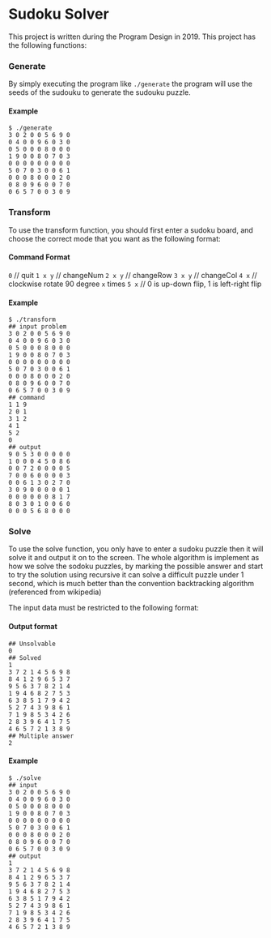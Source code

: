 # Sudoku Solver
This project is written during the Program Design in 2019. This project has the following functions:

### Generate
By simply executing the program like `./generate` the program will use the seeds of the sudouku to generate the sudouku puzzle.

#### Example
```shell=
$ ./generate
3 0 2 0 0 5 6 9 0
0 4 0 0 9 6 0 3 0
0 5 0 0 0 8 0 0 0
1 9 0 0 8 0 7 0 3
0 0 0 0 0 0 0 0 0
5 0 7 0 3 0 0 6 1
0 0 0 8 0 0 0 2 0
0 8 0 9 6 0 0 7 0
0 6 5 7 0 0 3 0 9
```

### Transform
To use the transform function, you should first enter a sudoku board, and choose the correct mode that you want as the following format:

#### Command Format
`0` // quit
`1 x y` // changeNum
`2 x y` // changeRow
`3 x y` // changeCol
`4 x` // clockwise rotate 90 degree `x` times
`5 x` // 0 is up-down flip, 1 is left-right flip

#### Example
```shell=
$ ./transform
## input problem
3 0 2 0 0 5 6 9 0
0 4 0 0 9 6 0 3 0
0 5 0 0 0 8 0 0 0
1 9 0 0 8 0 7 0 3
0 0 0 0 0 0 0 0 0
5 0 7 0 3 0 0 6 1
0 0 0 8 0 0 0 2 0
0 8 0 9 6 0 0 7 0
0 6 5 7 0 0 3 0 9
## command
1 1 9
2 0 1
3 1 2
4 1
5 2
0
## output
9 0 5 3 0 0 0 0 0
1 0 0 0 4 5 0 8 6
0 0 7 2 0 0 0 0 5
7 0 0 6 0 0 0 0 3
0 0 6 1 3 0 2 7 0
3 0 9 0 0 0 0 0 1
0 0 0 0 0 0 8 1 7
8 0 3 0 1 0 0 6 0
0 0 0 5 6 8 0 0 0
```

### Solve
To use the solve function, you only have to enter a sudoku puzzle then it will solve it and output it on to the screen. 
The whole algorithm is implement as how we solve the sodoku puzzles, by marking the possible answer and start to try the solution using recursive it can solve a difficult puzzle under 1 second, which is much better than the convention backtracking algorithm (referenced from wikipedia)

The input data must be restricted to the following format:

#### Output format
```shell=
## Unsolvable
0
## Solved
1
3 7 2 1 4 5 6 9 8
8 4 1 2 9 6 5 3 7
9 5 6 3 7 8 2 1 4
1 9 4 6 8 2 7 5 3
6 3 8 5 1 7 9 4 2
5 2 7 4 3 9 8 6 1
7 1 9 8 5 3 4 2 6
2 8 3 9 6 4 1 7 5
4 6 5 7 2 1 3 8 9
## Multiple answer
2
```

#### Example
```shell=
$ ./solve
## input
3 0 2 0 0 5 6 9 0
0 4 0 0 9 6 0 3 0
0 5 0 0 0 8 0 0 0
1 9 0 0 8 0 7 0 3
0 0 0 0 0 0 0 0 0
5 0 7 0 3 0 0 6 1
0 0 0 8 0 0 0 2 0
0 8 0 9 6 0 0 7 0
0 6 5 7 0 0 3 0 9
## output
1
3 7 2 1 4 5 6 9 8
8 4 1 2 9 6 5 3 7
9 5 6 3 7 8 2 1 4
1 9 4 6 8 2 7 5 3
6 3 8 5 1 7 9 4 2
5 2 7 4 3 9 8 6 1
7 1 9 8 5 3 4 2 6
2 8 3 9 6 4 1 7 5
4 6 5 7 2 1 3 8 9
```

